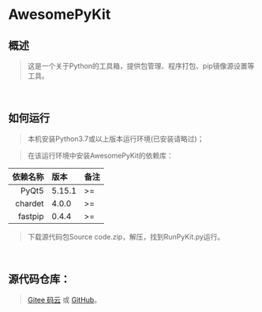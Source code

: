 # AwesomePyKit

## 概述

> 这是一个关于Python的工具箱，提供包管理、程序打包、pip镜像源设置等工具。

<br />

## 如何运行

> 本机安装Python3.7或以上版本运行环境(已安装请略过)；

> 在该运行环境中安装AwesomePyKit的依赖库：

| 依赖名称 | 版本   | 备注  |
|--------:|:-------|:-----|
| PyQt5   | 5.15.1 | >=   |
| chardet | 4.0.0  | >=   |
| fastpip | 0.4.4  | >=   |

> 下载源代码包Source code.zip，解压，找到RunPyKit.py运行。

<br />

## 源代码仓库：
> <a href="https://gitee.com/hrpzcf/AwesomePyKit" target="_blank">Gitee 码云</a> 或 <a href="https://github.com/hrpzcf/AwesomePyKit" target="_blank">GitHub</a>。

<br />
